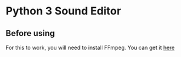 # Python 3 Sound Editor

## Before using
For this to work, you will need to install FFmpeg. You can get it [here](https://ffmpeg.org/download.html)